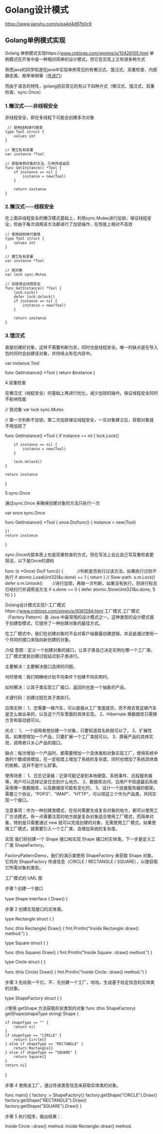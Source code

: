 
# Golang设计模式
https://www.jianshu.com/p/ea4d4d97b0c9

## Golang单例模式实现
Golang 单例模式实现https://www.cnblogs.com/wpnine/p/10426105.html
单例模式在开发中是一种相对简单的设计模式，但它在实现上又有很多种方式

熟悉java的同学知道在java中实现单例常见的有懒汉式、饿汉式、双重检查、内部静态类、枚举单例等（[传送门](https://www.cnblogs.com/garryfu/p/7976546.html)）

而由于语言的特性，golang目前常见的有以下四种方式（懒汉式、饿汉式、双重检查、sync.Once）

### 1.懒汉式----非线程安全

非线程安全，即在多线程下可能会创建多次对象
```
 // 使用结构体代替类
type Tool struct {
    values int
}

// 建立私有变量
var instance *Tool

// 获取单例对象的方法，引用传递返回
func GetInstance() *Tool {
    if instance == nil {
        instance = new(Tool)
    }

    return instance
}
```
 

### 2.懒汉式----线程安全

在上面非线程安全的懒汉模式基础上，利用sync.Mutex进行加锁，保证线程安全，但由于每次调用该方法都进行了加锁操作，在性能上相对不高效

```
// 使用结构体代替类
type Tool struct {
    values int
}

// 建立私有变量
var instance *Tool

// 锁对象
var lock sync.Mutex

// 加锁保证线程安全
func GetInstance() *Tool {
    lock.Lock()
    defer lock.Unlock()
    if instance == nil {
        instance = new(Tool)
    }

    return instance
}
```
 

### 3.饿汉式

直接创建好对象，这样不需要判断为空，同时也是线程安全。唯一的缺点是在导入包的同时会创建该对象，并持续占有在内存中。

var instance Tool

func GetInstance() *Tool {
    return &instance
}
 

4.双重检查

在懒汉式（线程安全）的基础上再进行忧化，减少加锁的操作。保证线程安全同时不影响性能

// 锁对象
var lock sync.Mutex

// 第一次判断不加锁，第二次加锁保证线程安全，一旦对象建立后，获取对象就不用加锁了

func GetInstance() *Tool {
    if instance == nil {
        lock.Lock()

        if instance == nil {
            instance = new(Tool)
        }

        lock.Unlock()
    }

    return instance
}

 

5.sync.Once

通过sync.Once 来确保创建对象的方法只执行一次


var once sync.Once

func GetInstance() *Tool {
    once.Do(func() {
        instance = new(Tool)

    })
    return instance
}


sync.Once内部本质上也是双重检查的方式，但在写法上会比自己写双重检查更简洁，以下是Once的源码


func (o *Once) Do(f func()) {
　　　//判断是否执行过该方法，如果执行过则不执行
    if atomic.LoadUint32(&o.done) == 1 {
        return
    }
    // Slow-path.
    o.m.Lock()
    defer o.m.Unlock()
　　//进行加锁，再做一次判断，如果没有执行，则进行标志已经扫行并调用该方法
    if o.done == 0 {
        defer atomic.StoreUint32(&o.done, 1)
        f()
    }
}


Golang设计模式实现1-工厂模式https://www.cnblogs.com/ximen/p/9361284.html
工厂模式
工厂模式（Factory Pattern）是 Java 中最常用的设计模式之一。这种类型的设计模式属于创建型模式，它提供了一种创建对象的最佳方式。

在工厂模式中，我们在创建对象时不会对客户端暴露创建逻辑，并且是通过使用一个共同的接口来指向新创建的对象。

介绍
意图：定义一个创建对象的接口，让其子类自己决定实例化哪一个工厂类，工厂模式使其创建过程延迟到子类进行。

主要解决：主要解决接口选择的问题。

何时使用：我们明确地计划不同条件下创建不同实例时。

如何解决：让其子类实现工厂接口，返回的也是一个抽象的产品。

关键代码：创建过程在其子类执行。

应用实例： 1、您需要一辆汽车，可以直接从工厂里面提货，而不用去管这辆汽车是怎么做出来的，以及这个汽车里面的具体实现。 2、Hibernate 换数据库只需换方言和驱动就可以。

优点： 1、一个调用者想创建一个对象，只要知道其名称就可以了。 2、扩展性高，如果想增加一个产品，只要扩展一个工厂类就可以。 3、屏蔽产品的具体实现，调用者只关心产品的接口。

缺点：每次增加一个产品时，都需要增加一个具体类和对象实现工厂，使得系统中类的个数成倍增加，在一定程度上增加了系统的复杂度，同时也增加了系统具体类的依赖。这并不是什么好事。

使用场景： 1、日志记录器：记录可能记录到本地硬盘、系统事件、远程服务器等，用户可以选择记录日志到什么地方。 2、数据库访问，当用户不知道最后系统采用哪一类数据库，以及数据库可能有变化时。 3、设计一个连接服务器的框架，需要三个协议，"POP3"、"IMAP"、"HTTP"，可以把这三个作为产品类，共同实现一个接口。

注意事项：作为一种创建类模式，在任何需要生成复杂对象的地方，都可以使用工厂方法模式。有一点需要注意的地方就是复杂对象适合使用工厂模式，而简单对象，特别是只需要通过 new 就可以完成创建的对象，无需使用工厂模式。如果使用工厂模式，就需要引入一个工厂类，会增加系统的复杂度。

实现
我们将创建一个 Shape 接口和实现 Shape 接口的实体类。下一步是定义工厂类 ShapeFactory。

FactoryPatternDemo，我们的演示类使用 ShapeFactory 来获取 Shape 对象。它将向 ShapeFactory 传递信息（CIRCLE / RECTANGLE / SQUARE），以便获取它所需对象的类型。

工厂模式的 UML 图

步骤 1
创建一个接口

type Shape interface {
    Draw()
}
　

步骤 2
创建实现接口的实体类。


type Rectangle struct {
}
 
func (this Rectangle) Draw() {
    fmt.Println("Inside Rectangle::draw() method.")
}
 
 
 
type Square struct {
}
 
func (this Square) Draw() {
    fmt.Println("Inside Square ::draw() method.")
}
 
 
 
type Circle struct {
}
 
func (this Circle) Draw() {
    fmt.Println("Inside Circle  ::draw() method.")
}
　　

步骤 3
先给我一千亿，不、先创建一个工厂，哈哈，生成基于给定信息的实体类的对象。

type ShapeFactory struct {
}
 
//使用 getShape 方法获取形状类型的对象
func (this ShapeFactory) getShape(shapeType string) Shape {
 
    if shapeType == "" {
        return nil
    }
    if shapeType == "CIRCLE" {
        return Circle{}
    } else if shapeType == "RECTANGLE" {
        return Rectangle{}
    } else if shapeType == "SQUARE" {
        return Square{}
    }
    return nil
}
　　

步骤 4
使用该工厂，通过传递类型信息来获取实体类的对象。

func main() {
    factory := ShapeFactory{}
    factory.getShape("CIRCLE").Draw()
    factory.getShape("RECTANGLE").Draw()
    factory.getShape("SQUARE").Draw()
}
　　

步骤 5
执行程序，输出结果：


Inside Circle  ::draw() method.
Inside Rectangle::draw() method.